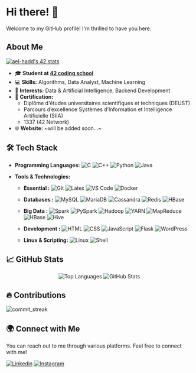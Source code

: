 # Hi there! 👋

Welcome to my GitHub profile! I'm thrilled to have you here.

## About Me

[![ael-hadd's 42 stats](https://badge.mediaplus.ma/green/haalouan)](https://profile.intra.42.fr/users/haalouan)
- 🎓 **Student at [42 coding school](https://www.42.fr/)**
- 💻 **Skills:** Algorithms, Data Analyst, Machine Learning
- 🌱 **Interests:** Data & Artificial Intelligence, Backend Development
- 📜 **Certification:**
  - Diplôme d'études universitaires scientifiques et techniques (DEUST)
  - Parcours d’excellence Systèmes d’Information et Intelligence Artificielle (SIIA)
  - 1337 (42 Network)
- 🌐 **Website:** ~will be added soon...~

## 🛠️ Tech Stack

- **Programming Languages:**
  ![C](https://img.shields.io/badge/C-A8B9CC?style=flat&logo=c&logoColor=white)
  ![C++](https://img.shields.io/badge/C++-00599C?style=flat&logo=c%2B%2B&logoColor=white)
  ![Python](https://img.shields.io/badge/Python-3776AB?style=flat&logo=python&logoColor=white)
  ![Java](https://img.shields.io/badge/Java-007396?style=flat&logo=java&logoColor=white)


- **Tools & Technologies:**

  - **Essential :**
    ![Git](https://img.shields.io/badge/Git-F05032?style=flat&logo=git&logoColor=white)
    ![Latex](https://img.shields.io/badge/Latex-007ACC?style=flat&logo=Latex&logoColor=white)
    ![VS Code](https://img.shields.io/badge/VS%20Code-007ACC?style=flat&logo=visual-studio-code&logoColor=white)
    ![Docker](https://img.shields.io/badge/Docker-2496ED?style=flat&logo=docker&logoColor=white)

  - **Databases :**
    ![MySQL](https://img.shields.io/badge/MySQL-007ACC?style=flat&logo=MySQL&logoColor=white)
    ![MariaDB](https://img.shields.io/badge/MariaDB-003545?style=flat&logo=mariadb&logoColor=white)
    ![Cassandra](https://img.shields.io/badge/Cassandra-1287B1?style=flat&logo=apache-cassandra&logoColor=white)
    ![Redis](https://img.shields.io/badge/Redis-DC382D?style=flat&logo=redis&logoColor=white)
    ![HBase](https://img.shields.io/badge/HBase-5E2F41?style=flat&logo=apache-hbase&logoColor=white)


  - **Big Data :**
    ![Spark](https://img.shields.io/badge/Spark-ED1B24?style=flat&logo=apache-spark&logoColor=white)
    ![PySpark](https://img.shields.io/badge/PySpark-4E88B0?style=flat&logo=apache-spark&logoColor=white)
    ![Hadoop](https://img.shields.io/badge/Hadoop-007ACC?style=flat&logo=apache-hadoop&logoColor=white)
    ![YARN](https://img.shields.io/badge/YARN-007ACC?style=flat&logo=apache-hadoop&logoColor=white)
    ![MapReduce](https://img.shields.io/badge/MapReduce-007ACC?style=flat&logo=apache-hadoop&logoColor=white)
    ![HBase](https://img.shields.io/badge/HBase-5E2F41?style=flat&logo=apache-hbase&logoColor=white)
    ![Hive](https://img.shields.io/badge/Hive-F7B714?style=flat&logo=apache-hive&logoColor=white)
    
    
  - **Development :**
    ![HTML](https://img.shields.io/badge/HTML-E34F26?style=flat&logo=html5&logoColor=white)
    ![CSS](https://img.shields.io/badge/CSS-1572B6?style=flat&logo=css3&logoColor=white)
    ![JavaScript](https://img.shields.io/badge/JavaScript-F7DF1E?style=flat&logo=javascript&logoColor=black)
    ![Flask](https://img.shields.io/badge/Flask-000000?style=flat&logo=flask&logoColor=white)
    ![WordPress](https://img.shields.io/badge/WordPress-21759B?style=flat&logo=wordpress&logoColor=white)

  - **Linux & Scripting:**
    ![Linux](https://img.shields.io/badge/Linux-FCC624?style=flat&logo=linux&logoColor=white)
    ![Shell](https://img.shields.io/badge/Shell%20Scripting-4EAA25?style=flat&logo=gnu-bash&logoColor=white)

## 📈 GitHub Stats

<div align="center">
  <img src="https://github-readme-stats.vercel.app/api/top-langs?username=haalouan&show_icons=true&locale=en&layout=compact&theme=dark&bg_color=000000&text_color=ffffff" alt="Top Languages" />
  <img src="https://github-readme-stats.vercel.app/api?username=haalouan&show_icons=true&locale=en&theme=dark&bg_color=000000" alt="GitHub Stats" />
</div>

## 🔥 Contributions

![commit_streak](https://github-readme-streak-stats.herokuapp.com/?user=haalouan&theme=dark&hide_border=false)  

## 🌍 Connect with Me

You can reach out to me through various platforms. Feel free to connect with me!

[![Linkedin](https://img.shields.io/badge/LinkedIn-0077B5?style=for-the-badge&logo=linkedin&logoColor=white)](https://www.linkedin.com/in/hatim-alouani-527617304/)
[![Instagram](https://img.shields.io/badge/Instagram-E4405F?style=for-the-badge&logo=instagram&logoColor=white)](https://instagram.com/hatim_alouani/)

<!--
**HatimAlouani/Cloneg7** is a ✨ special ✨ repository because its `README.md` (this file) appears on your GitHub profile.
You can click the Preview link to take a look at your changes.
-->
